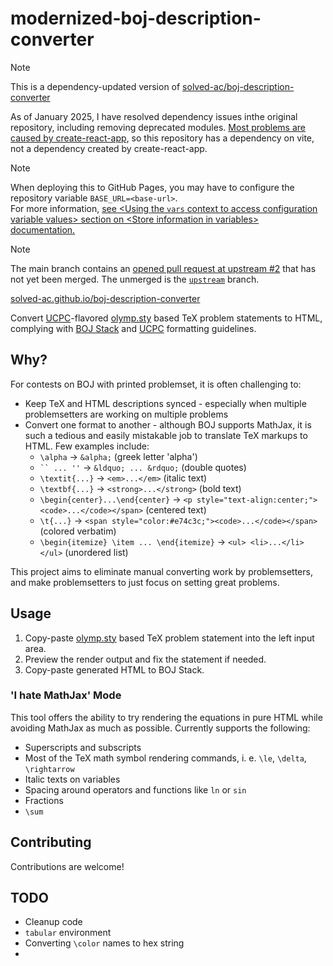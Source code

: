 # modernized-boj-description-converter

> [!NOTE]  
> This is a dependency-updated version of [solved-ac/boj-description-converter](https://github.com/solved-ac/boj-description-converter/)
> 
> As of January 2025, I have resolved dependency issues inthe original repository, including removing deprecated modules. [Most problems are caused by create-react-app](https://dev.to/eslachance/stop-using-create-react-app-7in), so this repository has a dependency on vite, not a dependency created by create-react-app.

> [!NOTE]  
> When deploying this to GitHub Pages, you may have to configure the repository variable `BASE_URL=<base-url>`.  
> For more information, [see &lt;Using the `vars` context to access configuration variable values&gt; section on &lt;Store information in variables&gt; documentation.](https://docs.github.com/en/actions/writing-workflows/choosing-what-your-workflow-does/store-information-in-variables#using-the-vars-context-to-access-configuration-variable-values)  

> [!NOTE]  
> The main branch contains an [opened pull request at upstream #2](https://github.com/solved-ac/boj-description-converter/pull/2) that has not yet been merged. The unmerged is the [`upstream`](https://github.com/ShapeLayer/modernized-boj-description-converter/tree/upstream) branch.

[solved-ac.github.io/boj-description-converter](https://solved-ac.github.io/boj-description-converter/)

Convert [UCPC](https://github.com/ucpcc/ucpc2020-description-layout)-flavored [olymp.sty](https://github.com/GassaFM/olymp.sty) based TeX problem statements to HTML, complying with [BOJ Stack](https://stack.acmicpc.net/guide/problem) and [UCPC](https://github.com/ucpcc/problemsetting-guidelines) formatting guidelines.

## Why?

For contests on BOJ with printed problemset, it is often challenging to:
* Keep TeX and HTML descriptions synced - especially when multiple problemsetters are working on multiple problems
* Convert one format to another - although BOJ supports MathJax, it is such a tedious and easily mistakable job to translate TeX markups to HTML. Few examples include:
  * `\alpha` &rarr; `&alpha;` (greek letter 'alpha')
  * ``` `` ... '' ``` &rarr; `&ldquo; ... &rdquo;` (double quotes)
  * `\textit{...}` &rarr; `<em>...</em>` (italic text)
  * `\textbf{...}` &rarr; `<strong>...</strong>` (bold text)
  * `\begin{center}...\end{center}` &rarr; `<p style="text-align:center;"><code>...</code></span>` (centered text)
  * `\t{...}` &rarr; `<span style="color:#e74c3c;"><code>...</code></span>` (colored verbatim)
  * `\begin{itemize} \item ... \end{itemize}` &rarr; `<ul> <li>...</li> </ul>` (unordered list)

This project aims to eliminate manual converting work by problemsetters, and make problemsetters to just focus on setting great problems.

## Usage

1. Copy-paste [olymp.sty](https://github.com/GassaFM/olymp.sty) based TeX problem statement into the left input area.
1. Preview the render output and fix the statement if needed.
1. Copy-paste generated HTML to BOJ Stack.

### 'I hate MathJax' Mode

This tool offers the ability to try rendering the equations in pure HTML while avoiding MathJax as much as possible. Currently supports the following:

* Superscripts and subscripts
* Most of the TeX math symbol rendering commands, i. e. `\le`, `\delta`, `\rightarrow`
* Italic texts on variables
* Spacing around operators and functions like `ln` or `sin`
* Fractions
* `\sum`

## Contributing

Contributions are welcome!

## TODO

* Cleanup code
* `tabular` environment
* Converting `\color` names to hex string
* 
